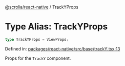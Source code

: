 [@scrolia/react-native](../README.md) / TrackYProps

# Type Alias: TrackYProps

```ts
type TrackYProps = ViewProps;
```

Defined in: [packages/react-native/src/base/trackY.tsx:13](https://github.com/alpheus-day/scrolia/blob/a7062c82222b0dcb500e88f7ca3fff69b13a5fcd/packages/react-native/src/base/trackY.tsx#L13)

Props for the `TrackY` component.

